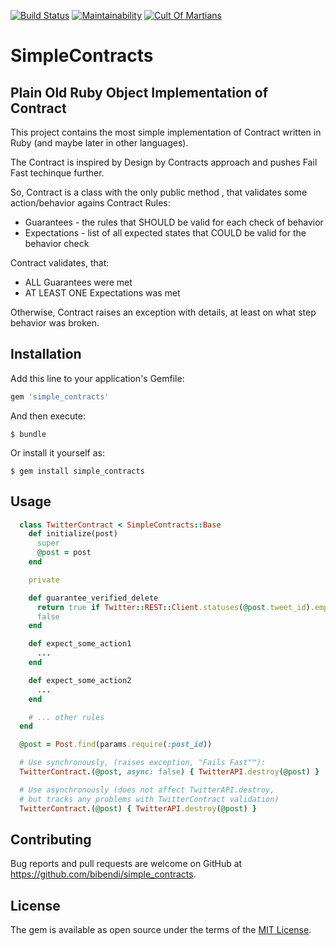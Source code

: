 [![Build Status](https://travis-ci.org/bibendi/simple_contracts.svg?branch=master)](https://travis-ci.org/bibendi/simple_contracts)
[![Maintainability](https://api.codeclimate.com/v1/badges/7bbb13403a539b107863/maintainability)](https://codeclimate.com/github/bibendi/simple_contracts/maintainability)
[![Cult Of Martians](http://cultofmartians.com/assets/badges/badge.svg)](https://cultofmartians.com/tasks/simple-contracts.html)

# SimpleContracts

## Plain Old Ruby Object Implementation of Contract

This project contains the most simple implementation of Contract written in Ruby (and maybe later in other languages).

The Contract is inspired by Design by Contracts approach and pushes Fail Fast techinque further.

So, Contract is a class with the only public method , that validates some action/behavior agains Contract Rules:
 - Guarantees - the rules that SHOULD be valid for each check of behavior
 - Expectations - list of all expected states that COULD be valid for the behavior check

Contract validates, that:
 - ALL Guarantees were met
 - AT LEAST ONE Expectations was met

Otherwise, Contract raises an exception with details, at least on what step behavior was broken.

## Installation

Add this line to your application's Gemfile:

```ruby
gem 'simple_contracts'
```

And then execute:

    $ bundle

Or install it yourself as:

    $ gem install simple_contracts

## Usage

```ruby
  class TwitterContract < SimpleContracts::Base
    def initialize(post)
      super
      @post = post
    end

    private

    def guarantee_verified_delete
      return true if Twitter::REST::Client.statuses(@post.tweet_id).empty?
      false
    end

    def expect_some_action1
      ...
    end

    def expect_some_action2
      ...
    end

    # ... other rules
  end

  @post = Post.find(params.require(:post_id))

  # Use synchronously, (raises exception, "Fails Fast"™):
  TwitterContract.(@post, async: false) { TwitterAPI.destroy(@post) }

  # Use asynchronously (does not affect TwitterAPI.destroy,
  # but tracks any problems with TwitterContract validation)
  TwitterContract.(@post) { TwitterAPI.destroy(@post) }
```

## Contributing

Bug reports and pull requests are welcome on GitHub at https://github.com/bibendi/simple_contracts.

## License

The gem is available as open source under the terms of the [MIT License](https://opensource.org/licenses/MIT).
